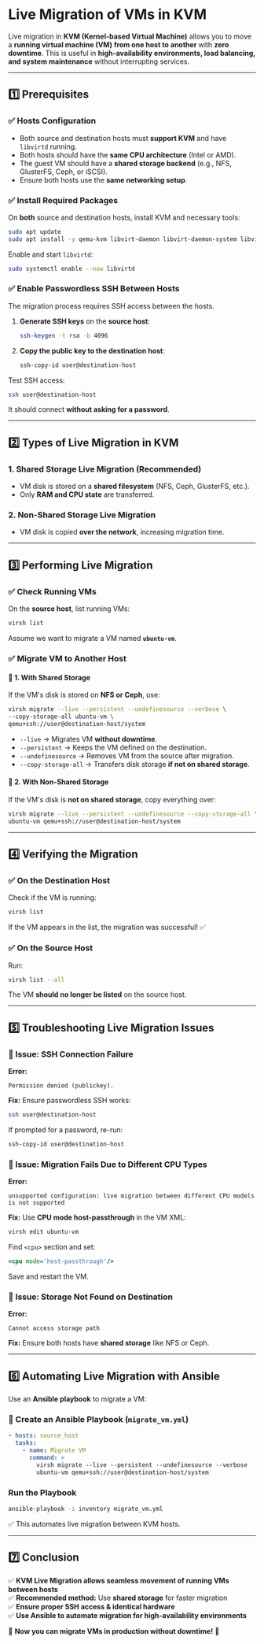 # **Live Migration of VMs in KVM**
Live migration in **KVM (Kernel-based Virtual Machine)** allows you to move a **running virtual machine (VM) from one host to another** with **zero downtime**. This is useful in **high-availability environments, load balancing, and system maintenance** without interrupting services.

---

## **1️⃣ Prerequisites**
### **✅ Hosts Configuration**
- Both source and destination hosts must **support KVM** and have `libvirtd` running.
- Both hosts should have the **same CPU architecture** (Intel or AMD).
- The guest VM should have a **shared storage backend** (e.g., NFS, GlusterFS, Ceph, or iSCSI).
- Ensure both hosts use the **same networking setup**.

### **✅ Install Required Packages**
On **both** source and destination hosts, install KVM and necessary tools:

```bash
sudo apt update
sudo apt install -y qemu-kvm libvirt-daemon libvirt-daemon-system libvirt-clients bridge-utils
```

Enable and start `libvirtd`:

```bash
sudo systemctl enable --now libvirtd
```

### **✅ Enable Passwordless SSH Between Hosts**
The migration process requires SSH access between the hosts.

1. **Generate SSH keys** on the **source host**:
   ```bash
   ssh-keygen -t rsa -b 4096
   ```

2. **Copy the public key to the destination host**:
   ```bash
   ssh-copy-id user@destination-host
   ```

Test SSH access:
```bash
ssh user@destination-host
```
It should connect **without asking for a password**.

---

## **2️⃣ Types of Live Migration in KVM**
### **1. Shared Storage Live Migration (Recommended)**
- VM disk is stored on a **shared filesystem** (NFS, Ceph, GlusterFS, etc.).
- Only **RAM and CPU state** are transferred.

### **2. Non-Shared Storage Live Migration**
- VM disk is copied **over the network**, increasing migration time.

---

## **3️⃣ Performing Live Migration**
### **✅ Check Running VMs**
On the **source host**, list running VMs:
```bash
virsh list
```

Assume we want to migrate a VM named **`ubuntu-vm`**.

### **✅ Migrate VM to Another Host**
#### **🔹 1. With Shared Storage**
If the VM's disk is stored on **NFS or Ceph**, use:
```bash
virsh migrate --live --persistent --undefinesource --verbose \
--copy-storage-all ubuntu-vm \
qemu+ssh://user@destination-host/system
```
- `--live` → Migrates VM **without downtime**.
- `--persistent` → Keeps the VM defined on the destination.
- `--undefinesource` → Removes VM from the source after migration.
- `--copy-storage-all` → Transfers disk storage **if not on shared storage**.

#### **🔹 2. With Non-Shared Storage**
If the VM's disk is **not on shared storage**, copy everything over:
```bash
virsh migrate --live --persistent --undefinesource --copy-storage-all \
ubuntu-vm qemu+ssh://user@destination-host/system
```

---

## **4️⃣ Verifying the Migration**
### **✅ On the Destination Host**
Check if the VM is running:
```bash
virsh list
```

If the VM appears in the list, the migration was successful! ✅

### **✅ On the Source Host**
Run:
```bash
virsh list --all
```
The VM **should no longer be listed** on the source host.

---

## **5️⃣ Troubleshooting Live Migration Issues**
### **🚨 Issue: SSH Connection Failure**
**Error:**  
```
Permission denied (publickey).
```
**Fix:** Ensure passwordless SSH works:
```bash
ssh user@destination-host
```
If prompted for a password, re-run:
```bash
ssh-copy-id user@destination-host
```

### **🚨 Issue: Migration Fails Due to Different CPU Types**
**Error:**  
```
unsupported configuration: live migration between different CPU models is not supported
```
**Fix:** Use **CPU mode host-passthrough** in the VM XML:
```bash
virsh edit ubuntu-vm
```
Find `<cpu>` section and set:
```xml
<cpu mode='host-passthrough'/>
```
Save and restart the VM.

### **🚨 Issue: Storage Not Found on Destination**
**Error:**  
```
Cannot access storage path
```
**Fix:** Ensure both hosts have **shared storage** like NFS or Ceph.

---

## **6️⃣ Automating Live Migration with Ansible**
Use an **Ansible playbook** to migrate a VM:

### **📝 Create an Ansible Playbook (`migrate_vm.yml`)**
```yaml
- hosts: source_host
  tasks:
    - name: Migrate VM
      command: >
        virsh migrate --live --persistent --undefinesource --verbose
        ubuntu-vm qemu+ssh://user@destination-host/system
```

### **Run the Playbook**
```bash
ansible-playbook -i inventory migrate_vm.yml
```
✅ This automates live migration between KVM hosts.

---

## **7️⃣ Conclusion**
✅ **KVM Live Migration allows seamless movement of running VMs between hosts**  
✅ **Recommended method:** Use **shared storage** for faster migration  
✅ **Ensure proper SSH access & identical hardware**  
✅ **Use Ansible to automate migration for high-availability environments**  

🚀 **Now you can migrate VMs in production without downtime!** 🎉
